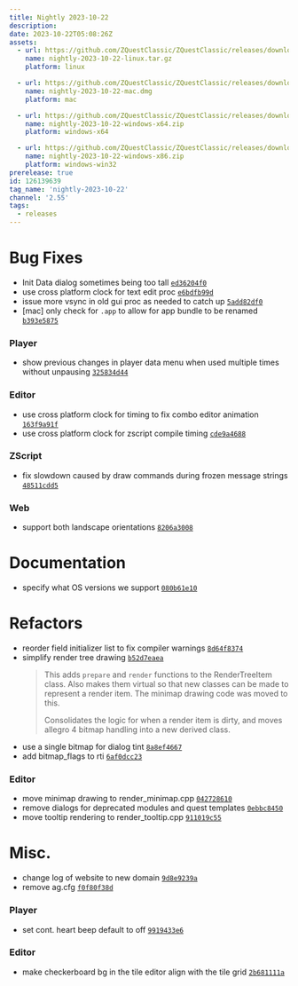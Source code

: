 ```yaml
---
title: Nightly 2023-10-22
description: 
date: 2023-10-22T05:08:26Z
assets: 
  - url: https://github.com/ZQuestClassic/ZQuestClassic/releases/download/nightly-2023-10-22/nightly-2023-10-22-linux.tar.gz
    name: nightly-2023-10-22-linux.tar.gz
    platform: linux

  - url: https://github.com/ZQuestClassic/ZQuestClassic/releases/download/nightly-2023-10-22/nightly-2023-10-22-mac.dmg
    name: nightly-2023-10-22-mac.dmg
    platform: mac

  - url: https://github.com/ZQuestClassic/ZQuestClassic/releases/download/nightly-2023-10-22/nightly-2023-10-22-windows-x64.zip
    name: nightly-2023-10-22-windows-x64.zip
    platform: windows-x64

  - url: https://github.com/ZQuestClassic/ZQuestClassic/releases/download/nightly-2023-10-22/nightly-2023-10-22-windows-x86.zip
    name: nightly-2023-10-22-windows-x86.zip
    platform: windows-win32
prerelease: true
id: 126139639
tag_name: 'nightly-2023-10-22'
channel: '2.55'
tags:
  - releases
---
```




# Bug Fixes

- Init Data dialog sometimes being too tall [`ed36204f0`](https://github.com/ZQuestClassic/ZQuestClassic/commit/ed36204f0690583d18a84f7d398414a2bf77f77c)
- use cross platform clock for text edit proc [`e6bdfb99d`](https://github.com/ZQuestClassic/ZQuestClassic/commit/e6bdfb99d1373b781c871f9893a97402e34ce610)
- issue more vsync in old gui proc as needed to catch up [`5add82df0`](https://github.com/ZQuestClassic/ZQuestClassic/commit/5add82df0307770a39fad1e1f6f516fabcd4db08)
- [mac] only check for `.app` to allow for app bundle to be renamed [`b393e5875`](https://github.com/ZQuestClassic/ZQuestClassic/commit/b393e5875075bebce15d5405e8beb529a82d6fd0)

### Player

- show previous changes in player data menu when used multiple times without unpausing [`325834d44`](https://github.com/ZQuestClassic/ZQuestClassic/commit/325834d443c558389130742d84a3384a69402806)

### Editor

- use cross platform clock for timing to fix combo editor animation [`163f9a91f`](https://github.com/ZQuestClassic/ZQuestClassic/commit/163f9a91f832446aeb179611374dd8e5d5df8e8f)
- use cross platform clock for zscript compile timing [`cde9a4688`](https://github.com/ZQuestClassic/ZQuestClassic/commit/cde9a4688acfcd6c12fa6395c1f1a42fda02a171)

### ZScript

- fix slowdown caused by draw commands during frozen message strings [`48511cdd5`](https://github.com/ZQuestClassic/ZQuestClassic/commit/48511cdd549628e91243a6f8abc0649ff746c5fb)

### Web

- support both landscape orientations [`8206a3008`](https://github.com/ZQuestClassic/ZQuestClassic/commit/8206a3008920522043655bd75bff6c09b7524e0a)

# Documentation

- specify what OS versions we support [`080b61e10`](https://github.com/ZQuestClassic/ZQuestClassic/commit/080b61e10fab35fd3710a626445864484f93e9f0)

# Refactors

- reorder field initializer list to fix compiler warnings [`8d64f8374`](https://github.com/ZQuestClassic/ZQuestClassic/commit/8d64f837479b3665916aeccf9f3d2057b84a10eb)
- simplify render tree drawing [`b52d7eaea`](https://github.com/ZQuestClassic/ZQuestClassic/commit/b52d7eaea3e605aaf1bbcf1230e9d484489ac548)
   &nbsp;
   >This adds `prepare` and `render` functions to the RenderTreeItem class. Also makes them virtual so that new classes can be made to represent a render item. The minimap drawing code was moved to this.  
   >
   >Consolidates the logic for when a render item is dirty, and moves allegro 4 bitmap handling into a new derived class. 
   >
- use a single bitmap for dialog tint [`8a8ef4667`](https://github.com/ZQuestClassic/ZQuestClassic/commit/8a8ef46679deb0e472894a4f31f3a59cc6257712)
- add bitmap_flags to rti [`6af0dcc23`](https://github.com/ZQuestClassic/ZQuestClassic/commit/6af0dcc23f77422fe16faa7a9441384fc69ebe90)

### Editor

- move minimap drawing to render_minimap.cpp [`042728610`](https://github.com/ZQuestClassic/ZQuestClassic/commit/042728610ff3b4820e3c474c43b08fbe634b85bc)
- remove dialogs for deprecated modules and quest templates [`0ebbc8450`](https://github.com/ZQuestClassic/ZQuestClassic/commit/0ebbc8450d5ba317a76d5b2cc45adeba94b774de)
- move tooltip rendering to render_tooltip.cpp [`911019c55`](https://github.com/ZQuestClassic/ZQuestClassic/commit/911019c55b30410561d05f8c4fa9f7790e2fb863)

# Misc.

- change log of website to new domain [`9d8e9239a`](https://github.com/ZQuestClassic/ZQuestClassic/commit/9d8e9239a85d3a46c8c4d812f0c9ca92ed65410a)
- remove ag.cfg [`f0f80f38d`](https://github.com/ZQuestClassic/ZQuestClassic/commit/f0f80f38dfe3bc52a2d3cb7c9363a2cbf968e43c)

### Player

- set cont. heart beep default to off [`9919433e6`](https://github.com/ZQuestClassic/ZQuestClassic/commit/9919433e698af51d4507966ad12132a7debf608f)

### Editor

- make checkerboard bg in the tile editor align with the tile grid [`2b681111a`](https://github.com/ZQuestClassic/ZQuestClassic/commit/2b681111a9b5d6dad3539df9bb03372ca19efcda)

